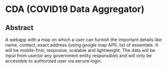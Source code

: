 # CDA (COVID19 Data Aggregator) 
## Abstract
A webapp with a map on which a user can furnish the important details like name, contact, exact address (using google map API), list of essentials. It will be mobile-first, resposive, scalable and lightweight. The data will be input from user(or any government entity responsible) and will only be accessible to authorized user via secure login. 